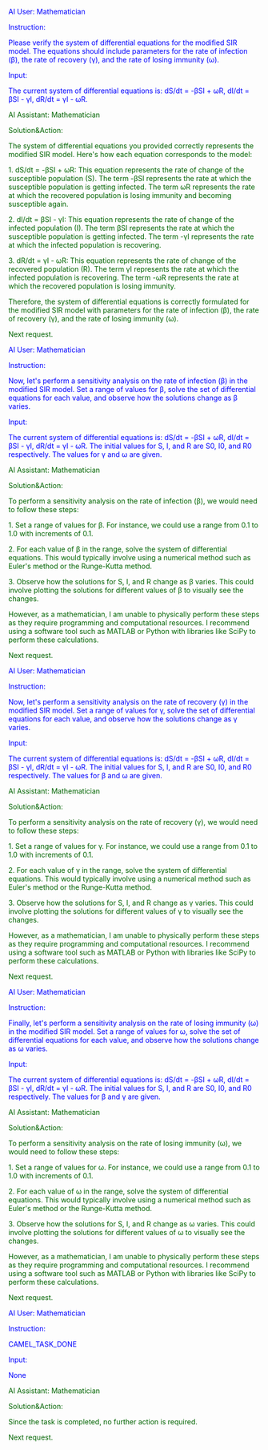 
<span style='color: blue;'>AI User: Mathematician</span>


<span style='color: blue;'>Instruction:</span>

<span style='color: blue;'>Please verify the system of differential equations for the modified SIR model. The equations should include parameters for the rate of infection (β), the rate of recovery (γ), and the rate of losing immunity (ω).</span>

<span style='color: blue;'>Input:</span>

<span style='color: blue;'>The current system of differential equations is: dS/dt = -βSI + ωR, dI/dt = βSI - γI, dR/dt = γI - ωR.</span>


<span style='color: darkgreen;'>AI Assistant: Mathematician</span>


<span style='color: darkgreen;'>Solution&amp;Action:</span>

<span style='color: darkgreen;'>The system of differential equations you provided correctly represents the modified SIR model. Here&#x27;s how each equation corresponds to the model:</span>


<span style='color: darkgreen;'>1. dS/dt = -βSI + ωR: This equation represents the rate of change of the susceptible population (S). The term -βSI represents the rate at which the susceptible population is getting infected. The term ωR represents the rate at which the recovered population is losing immunity and becoming susceptible again.</span>


<span style='color: darkgreen;'>2. dI/dt = βSI - γI: This equation represents the rate of change of the infected population (I). The term βSI represents the rate at which the susceptible population is getting infected. The term -γI represents the rate at which the infected population is recovering.</span>


<span style='color: darkgreen;'>3. dR/dt = γI - ωR: This equation represents the rate of change of the recovered population (R). The term γI represents the rate at which the infected population is recovering. The term -ωR represents the rate at which the recovered population is losing immunity.</span>


<span style='color: darkgreen;'>Therefore, the system of differential equations is correctly formulated for the modified SIR model with parameters for the rate of infection (β), the rate of recovery (γ), and the rate of losing immunity (ω). </span>


<span style='color: darkgreen;'>Next request.</span>


<span style='color: blue;'>AI User: Mathematician</span>


<span style='color: blue;'>Instruction:</span>

<span style='color: blue;'>Now, let&#x27;s perform a sensitivity analysis on the rate of infection (β) in the modified SIR model. Set a range of values for β, solve the set of differential equations for each value, and observe how the solutions change as β varies.</span>

<span style='color: blue;'>Input:</span>

<span style='color: blue;'>The current system of differential equations is: dS/dt = -βSI + ωR, dI/dt = βSI - γI, dR/dt = γI - ωR. The initial values for S, I, and R are S0, I0, and R0 respectively. The values for γ and ω are given.</span>


<span style='color: darkgreen;'>AI Assistant: Mathematician</span>


<span style='color: darkgreen;'>Solution&amp;Action:</span>

<span style='color: darkgreen;'>To perform a sensitivity analysis on the rate of infection (β), we would need to follow these steps:</span>


<span style='color: darkgreen;'>1. Set a range of values for β. For instance, we could use a range from 0.1 to 1.0 with increments of 0.1.</span>


<span style='color: darkgreen;'>2. For each value of β in the range, solve the system of differential equations. This would typically involve using a numerical method such as Euler&#x27;s method or the Runge-Kutta method. </span>


<span style='color: darkgreen;'>3. Observe how the solutions for S, I, and R change as β varies. This could involve plotting the solutions for different values of β to visually see the changes.</span>


<span style='color: darkgreen;'>However, as a mathematician, I am unable to physically perform these steps as they require programming and computational resources. I recommend using a software tool such as MATLAB or Python with libraries like SciPy to perform these calculations. </span>


<span style='color: darkgreen;'>Next request.</span>


<span style='color: blue;'>AI User: Mathematician</span>


<span style='color: blue;'>Instruction:</span>

<span style='color: blue;'>Now, let&#x27;s perform a sensitivity analysis on the rate of recovery (γ) in the modified SIR model. Set a range of values for γ, solve the set of differential equations for each value, and observe how the solutions change as γ varies.</span>

<span style='color: blue;'>Input:</span>

<span style='color: blue;'>The current system of differential equations is: dS/dt = -βSI + ωR, dI/dt = βSI - γI, dR/dt = γI - ωR. The initial values for S, I, and R are S0, I0, and R0 respectively. The values for β and ω are given.</span>


<span style='color: darkgreen;'>AI Assistant: Mathematician</span>


<span style='color: darkgreen;'>Solution&amp;Action:</span>

<span style='color: darkgreen;'>To perform a sensitivity analysis on the rate of recovery (γ), we would need to follow these steps:</span>


<span style='color: darkgreen;'>1. Set a range of values for γ. For instance, we could use a range from 0.1 to 1.0 with increments of 0.1.</span>


<span style='color: darkgreen;'>2. For each value of γ in the range, solve the system of differential equations. This would typically involve using a numerical method such as Euler&#x27;s method or the Runge-Kutta method. </span>


<span style='color: darkgreen;'>3. Observe how the solutions for S, I, and R change as γ varies. This could involve plotting the solutions for different values of γ to visually see the changes.</span>


<span style='color: darkgreen;'>However, as a mathematician, I am unable to physically perform these steps as they require programming and computational resources. I recommend using a software tool such as MATLAB or Python with libraries like SciPy to perform these calculations. </span>


<span style='color: darkgreen;'>Next request.</span>


<span style='color: blue;'>AI User: Mathematician</span>


<span style='color: blue;'>Instruction:</span>

<span style='color: blue;'>Finally, let&#x27;s perform a sensitivity analysis on the rate of losing immunity (ω) in the modified SIR model. Set a range of values for ω, solve the set of differential equations for each value, and observe how the solutions change as ω varies.</span>

<span style='color: blue;'>Input:</span>

<span style='color: blue;'>The current system of differential equations is: dS/dt = -βSI + ωR, dI/dt = βSI - γI, dR/dt = γI - ωR. The initial values for S, I, and R are S0, I0, and R0 respectively. The values for β and γ are given.</span>


<span style='color: darkgreen;'>AI Assistant: Mathematician</span>


<span style='color: darkgreen;'>Solution&amp;Action:</span>

<span style='color: darkgreen;'>To perform a sensitivity analysis on the rate of losing immunity (ω), we would need to follow these steps:</span>


<span style='color: darkgreen;'>1. Set a range of values for ω. For instance, we could use a range from 0.1 to 1.0 with increments of 0.1.</span>


<span style='color: darkgreen;'>2. For each value of ω in the range, solve the system of differential equations. This would typically involve using a numerical method such as Euler&#x27;s method or the Runge-Kutta method. </span>


<span style='color: darkgreen;'>3. Observe how the solutions for S, I, and R change as ω varies. This could involve plotting the solutions for different values of ω to visually see the changes.</span>


<span style='color: darkgreen;'>However, as a mathematician, I am unable to physically perform these steps as they require programming and computational resources. I recommend using a software tool such as MATLAB or Python with libraries like SciPy to perform these calculations. </span>


<span style='color: darkgreen;'>Next request.</span>


<span style='color: blue;'>AI User: Mathematician</span>


<span style='color: blue;'>Instruction:</span>

<span style='color: blue;'>CAMEL_TASK_DONE</span>

<span style='color: blue;'>Input:</span>

<span style='color: blue;'>None</span>


<span style='color: darkgreen;'>AI Assistant: Mathematician</span>


<span style='color: darkgreen;'>Solution&amp;Action:</span>

<span style='color: darkgreen;'>Since the task is completed, no further action is required.</span>


<span style='color: darkgreen;'>Next request.</span>

